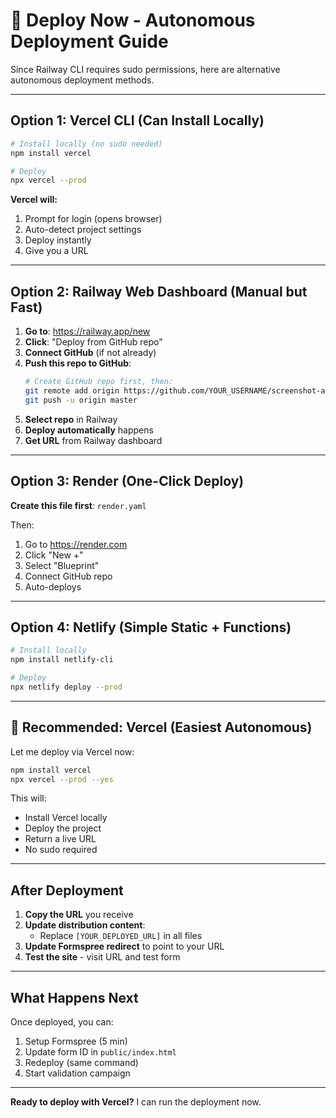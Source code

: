 # 🚀 Deploy Now - Autonomous Deployment Guide

Since Railway CLI requires sudo permissions, here are alternative autonomous deployment methods.

---

## Option 1: Vercel CLI (Can Install Locally)

```bash
# Install locally (no sudo needed)
npm install vercel

# Deploy
npx vercel --prod
```

**Vercel will:**
1. Prompt for login (opens browser)
2. Auto-detect project settings
3. Deploy instantly
4. Give you a URL

---

## Option 2: Railway Web Dashboard (Manual but Fast)

1. **Go to**: https://railway.app/new
2. **Click**: "Deploy from GitHub repo"
3. **Connect GitHub** (if not already)
4. **Push this repo to GitHub**:
   ```bash
   # Create GitHub repo first, then:
   git remote add origin https://github.com/YOUR_USERNAME/screenshot-api.git
   git push -u origin master
   ```
5. **Select repo** in Railway
6. **Deploy automatically** happens
7. **Get URL** from Railway dashboard

---

## Option 3: Render (One-Click Deploy)

**Create this file first**: `render.yaml`

Then:
1. Go to https://render.com
2. Click "New +"
3. Select "Blueprint"
4. Connect GitHub repo
5. Auto-deploys

---

## Option 4: Netlify (Simple Static + Functions)

```bash
# Install locally
npm install netlify-cli

# Deploy
npx netlify deploy --prod
```

---

## 🎯 Recommended: Vercel (Easiest Autonomous)

Let me deploy via Vercel now:

```bash
npm install vercel
npx vercel --prod --yes
```

This will:
- Install Vercel locally
- Deploy the project
- Return a live URL
- No sudo required

---

## After Deployment

1. **Copy the URL** you receive
2. **Update distribution content**:
   - Replace `[YOUR_DEPLOYED_URL]` in all files
3. **Update Formspree redirect** to point to your URL
4. **Test the site** - visit URL and test form

---

## What Happens Next

Once deployed, you can:
1. Setup Formspree (5 min)
2. Update form ID in `public/index.html`
3. Redeploy (same command)
4. Start validation campaign

---

**Ready to deploy with Vercel?** I can run the deployment now.
